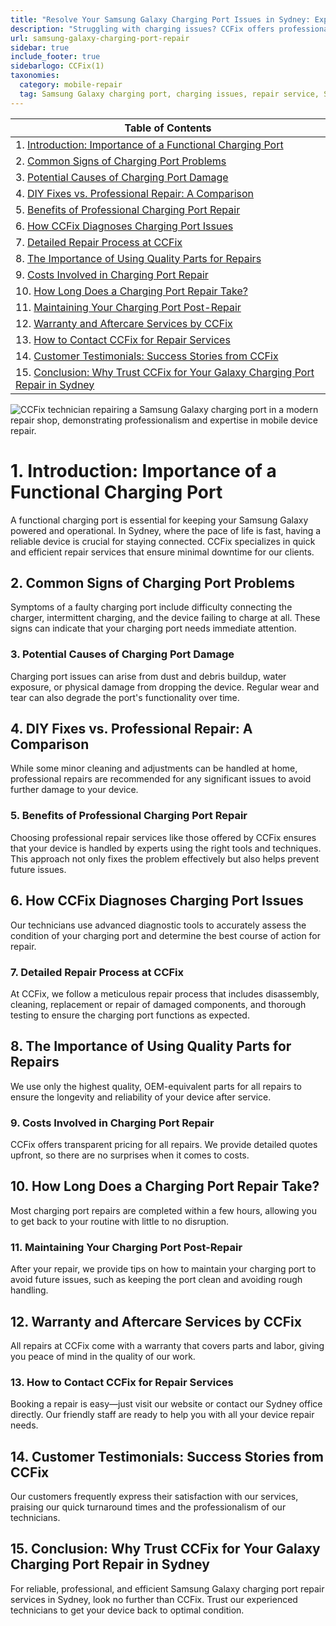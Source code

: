 ```yaml
---
title: "Resolve Your Samsung Galaxy Charging Port Issues in Sydney: Expert Solutions by CCFix"
description: "Struggling with charging issues? CCFix offers professional Samsung Galaxy charging port repair services in Sydney. Contact us for a free quote today!"
url: samsung-galaxy-charging-port-repair
sidebar: true
include_footer: true
sidebarlogo: CCFix(1)
taxonomies:
  category: mobile-repair
  tag: Samsung Galaxy charging port, charging issues, repair service, Sydney
---
```


| **Table of Contents**                                               |
|---------------------------------------------------------------------|
| 1. [Introduction: Importance of a Functional Charging Port](#1-introduction-importance-of-a-functional-charging-port) |
| 2. [Common Signs of Charging Port Problems](#2-common-signs-of-charging-port-problems) |
| 3. [Potential Causes of Charging Port Damage](#3-potential-causes-of-charging-port-damage) |
| 4. [DIY Fixes vs. Professional Repair: A Comparison](#4-diy-fixes-vs-professional-repair-a-comparison) |
| 5. [Benefits of Professional Charging Port Repair](#5-benefits-of-professional-charging-port-repair) |
| 6. [How CCFix Diagnoses Charging Port Issues](#6-how-ccfix-diagnoses-charging-port-issues) |
| 7. [Detailed Repair Process at CCFix](#7-detailed-repair-process-at-ccfix) |
| 8. [The Importance of Using Quality Parts for Repairs](#8-the-importance-of-using-quality-parts-for-repairs) |
| 9. [Costs Involved in Charging Port Repair](#9-costs-involved-in-charging-port-repair) |
| 10. [How Long Does a Charging Port Repair Take?](#10-how-long-does-a-charging-port-repair-take) |
| 11. [Maintaining Your Charging Port Post-Repair](#11-maintaining-your-charging-port-post-repair) |
| 12. [Warranty and Aftercare Services by CCFix](#12-warranty-and-aftercare-services-by-ccfix) |
| 13. [How to Contact CCFix for Repair Services](#13-how-to-contact-ccfix-for-repair-services) |
| 14. [Customer Testimonials: Success Stories from CCFix](#14-customer-testimonials-success-stories-from-ccfix) |
| 15. [Conclusion: Why Trust CCFix for Your Galaxy Charging Port Repair in Sydney](#15-conclusion-why-trust-ccfix-for-your-galaxy-charging-port-repair-in-sydney) |

![CCFix technician repairing a Samsung Galaxy charging port in a modern repair shop, demonstrating professionalism and expertise in mobile device repair.](/images/samsung-galaxy-charging-port-repair.webp "A professional technician at CCFix is shown repairing the charging port of a Samsung Galaxy. The modern, well-equipped repair shop highlights the high standards of service. The CCFix logo is clearly visible, reinforcing the brand’s commitment to quality.")

# **1. Introduction: Importance of a Functional Charging Port**
A functional charging port is essential for keeping your Samsung Galaxy powered and operational. In Sydney, where the pace of life is fast, having a reliable device is crucial for staying connected. CCFix specializes in quick and efficient repair services that ensure minimal downtime for our clients.

## **2. Common Signs of Charging Port Problems**
Symptoms of a faulty charging port include difficulty connecting the charger, intermittent charging, and the device failing to charge at all. These signs can indicate that your charging port needs immediate attention.

### **3. Potential Causes of Charging Port Damage**
Charging port issues can arise from dust and debris buildup, water exposure, or physical damage from dropping the device. Regular wear and tear can also degrade the port's functionality over time.

## **4. DIY Fixes vs. Professional Repair: A Comparison**
While some minor cleaning and adjustments can be handled at home, professional repairs are recommended for any significant issues to avoid further damage to your device.

### **5. Benefits of Professional Charging Port Repair**
Choosing professional repair services like those offered by CCFix ensures that your device is handled by experts using the right tools and techniques. This approach not only fixes the problem effectively but also helps prevent future issues.

## **6. How CCFix Diagnoses Charging Port Issues**
Our technicians use advanced diagnostic tools to accurately assess the condition of your charging port and determine the best course of action for repair.

### **7. Detailed Repair Process at CCFix**
At CCFix, we follow a meticulous repair process that includes disassembly, cleaning, replacement or repair of damaged components, and thorough testing to ensure the charging port functions as expected.

## **8. The Importance of Using Quality Parts for Repairs**
We use only the highest quality, OEM-equivalent parts for all repairs to ensure the longevity and reliability of your device after service.

### **9. Costs Involved in Charging Port Repair**
CCFix offers transparent pricing for all repairs. We provide detailed quotes upfront, so there are no surprises when it comes to costs.

## **10. How Long Does a Charging Port Repair Take?**
Most charging port repairs are completed within a few hours, allowing you to get back to your routine with little to no disruption.

### **11. Maintaining Your Charging Port Post-Repair**
After your repair, we provide tips on how to maintain your charging port to avoid future issues, such as keeping the port clean and avoiding rough handling.

## **12. Warranty and Aftercare Services by CCFix**
All repairs at CCFix come with a warranty that covers parts and labor, giving you peace of mind in the quality of our work.

### **13. How to Contact CCFix for Repair Services**
Booking a repair is easy—just visit our website or contact our Sydney office directly. Our friendly staff are ready to help you with all your device repair needs.

## **14. Customer Testimonials: Success Stories from CCFix**
Our customers frequently express their satisfaction with our services, praising our quick turnaround times and the professionalism of our technicians.

## **15. Conclusion: Why Trust CCFix for Your Galaxy Charging Port Repair in Sydney**
For reliable, professional, and efficient Samsung Galaxy charging port repair services in Sydney, look no further than CCFix. Trust our experienced technicians to get your device back to optimal condition.

